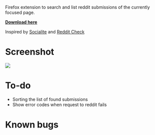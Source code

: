 Firefox extension to search and list reddit submissions of the currently focused page.

**[Download here](https://addons.mozilla.org/en-US/firefox/addon/reddit-submission-finder/)**

Inspired by [Socialite](https://addons.mozilla.org/en-US/firefox/addon/socialite/) and [Reddit Check](https://github.com/hsbakshi/reddit-check)

# Screenshot

![](http://i.imgur.com/k4Ccc9l.png)


# To-do
* Sorting the list of found submissions
* Show error codes when request to reddit fails

# Known bugs
